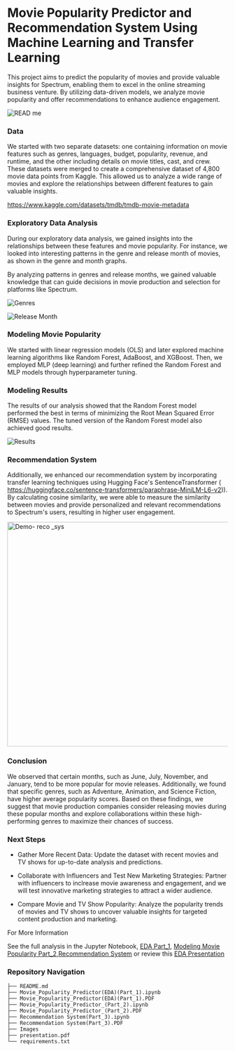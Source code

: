 # Movie Popularity Predictor and Recommendation System Using Machine Learning and Transfer Learning

This project aims to predict the popularity of movies and provide valuable insights for Spectrum, enabling them to excel in the online streaming business venture. By utilizing data-driven models, we analyze movie popularity and offer recommendations to enhance audience engagement.

![READ me](https://github.com/NataliaEde/Movie_Popularity_Predictor-Recommendation-System/assets/44559346/80f93248-4a3c-4186-939f-b57647a4a75b)

### Data
We started with two separate datasets: one containing information on movie features such as genres, languages, budget, popularity, revenue, and runtime, and the other including details on movie titles, cast, and crew. These datasets were merged to create a comprehensive dataset of 4,800 movie data points from Kaggle. This allowed us to analyze a wide range of movies and explore the relationships between different features to gain valuable insights.

https://www.kaggle.com/datasets/tmdb/tmdb-movie-metadata

### Exploratory Data Analysis

During our exploratory data analysis, we gained insights into the relationships between these features and movie popularity. For instance, we looked into  interesting patterns in the genre and release month of movies, as shown in the genre and month graphs.

By analyzing patterns in genres and release months, we gained valuable knowledge that can guide decisions in movie production and selection for platforms like Spectrum.

![Genres](https://github.com/NataliaEde/Movie_Popularity_Predictor-Recommendation-System/assets/44559346/cb349067-b872-4b3a-90e8-388a9912797d)



![Release Month](https://github.com/NataliaEde/Movie_Popularity_Predictor-Recommendation-System/assets/44559346/33a9f8ca-f3f3-4c05-b802-74f3c7320cd9)



### Modeling Movie Popularity

We started with linear regression models (OLS) and later explored machine learning algorithms like Random Forest, AdaBoost, and XGBoost. Then, we employed MLP (deep learning) and further refined the Random Forest and MLP models through hyperparameter tuning.

### Modeling Results

The results of our analysis showed that the Random Forest model performed the best in terms of minimizing the Root Mean Squared Error (RMSE) values. The tuned version of the Random Forest model also achieved good results.

![Results](https://github.com/NataliaEde/Movie_Popularity_Predictor-Recommendation-System/assets/44559346/c06f5715-e88f-4a87-b0d2-9fa1c059c6fb)

### Recommendation System

Additionally, we enhanced our recommendation system by incorporating transfer learning techniques using Hugging Face's SentenceTransformer ( https://huggingface.co/sentence-transformers/paraphrase-MiniLM-L6-v2)). By calculating cosine similarity, we were able to measure the similarity between movies and provide personalized and relevant recommendations to Spectrum's users, resulting in higher user engagement.

<img width="512" alt="Demo- reco _sys" src="https://github.com/NataliaEde/Movie_Popularity_Predictor-Recommendation-System/assets/44559346/c94379a0-0be3-407a-bcdb-ca5da610564c">


### Conclusion

We observed that certain months, such as June, July, November, and January, tend to be more popular for movie releases. Additionally, we found that specific genres, such as Adventure, Animation, and Science Fiction, have higher average popularity scores. Based on these findings, we suggest that movie production companies consider releasing movies during these popular months and explore collaborations within these high-performing genres to maximize their chances of success.



### Next Steps

* Gather More Recent Data: Update the dataset with recent movies and TV shows for up-to-date analysis and predictions.

* Collaborate with Influencers and Test New Marketing Strategies: Partner with influencers to inclrease movie awareness and engagement, and we will  test innovative marketing strategies to attract a wider audience.

* Compare Movie and TV Show Popularity: Analyze the popularity trends of movies and TV shows to uncover valuable insights for targeted content production and marketing.


For More Information

See the full analysis in the Jupyter Notebook, [EDA Part_1](URL), [Modeling Movie Popularity Part_2](URL),[Recommendation System](URL) or review this [EDA Presentation](URL)

### Repository Navigation
```)
├── README.md
├── Movie_Popularity_Predictor(EDA)(Part_1).ipynb
├── Movie_Popularity_Predictor(EDA)(Part_1).PDF
├── Movie_Popularity_Predictor_(Part_2).ipynb
├── Movie_Popularity_Predictor_(Part_2).PDF
├── Recommendation System(Part_3).ipynb
├── Recommendation System(Part_3).PDF
├── Images
├── presentation.pdf
└── requirements.txt



